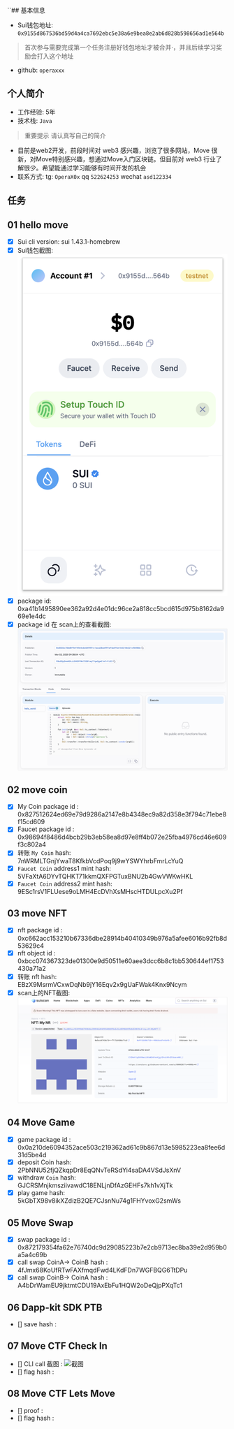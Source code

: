 ``## 基本信息

- Sui钱包地址: `0x9155d867536bd59d4a4ca7692ebc5e38a6e9bea8e2ab6d828b598656ad1e564b`

> 首次参与需要完成第一个任务注册好钱包地址才被合并·，并且后续学习奖励会打入这个地址

- github: `operaxxx`

## 个人简介

- 工作经验: 5年
- 技术栈: `Java`

> 重要提示 请认真写自己的简介

- 目前是web2开发，前段时间对 web3 感兴趣，浏览了很多网站，Move 很新，对Move特别感兴趣，想通过Move入门区块链。但目前对 web3 行业了解很少。希望能通过学习能够有时间开发的机会
- 联系方式: tg: `OperaX0x` qq `522624253` wechat `asd122334`

## 任务

## 01 hello move

- [X]  Sui cli version: sui 1.43.1-homebrew
- [X]  Sui钱包截图: ![Sui 钱包](./code/task1/images/wallet.png)
- [X]  package id: 0xa41b1495890ee362a92d4e01dc96ce2a818cc5bcd615d975b8162da969e1e4dc
- [X]  package id 在 scan上的查看截图:![scan](./code/task1/images/package.png)

## 02 move coin

- [X]  My Coin package id : 0x827512624ed69e79d9286a2147e8b4348ec9a82d358e3f794c71ebe8f15cd609
- [X]  Faucet package id : 0x98694f8486d4bcb29b3eb58ea8d97e8ff4b072e25fba4976cd46e609f3c802a4
- [X]  转账 `My Coin` hash: 7nWRMLTGnjYwaT8KfkbVcdPoq9j9wYSWYhrbFmrLcYuQ
- [X]  `Faucet Coin` address1 mint hash: 5VFaXtA6DYvTQHKT71kkmQXFPGTuxBNU2b4GwVWKwHKL
- [X]  `Faucet Coin` address2 mint hash: 9ESc1rsV1FLUese9oLMH4EcDVhXsMHscHTDULpcXu2Pf

## 03 move NFT

- [X]  nft package id : 0xc662acc153210b67336dbe28914b40410349b976a5afee6016b92fb8d53629c4
- [X]  nft object id : 0xbcc074367323de01300e9d50511e60aee3dcc6b8c1bb530644ef1753430a71a2
- [X]  转账 nft  hash: EBzX9MsrmVCxwDqNb9jY16Eqv2x9gUaFWak4Knx9Ncym
- [X]  scan上的NFT截图: ![1741351943194](code/task3/images/1741351943194.png)

## 04 Move Game

- [X] game package id : 0x0a210de6094352ace503c219362ad61c9b867d13e5985223ea8fee6d31d5be4d
- [X] deposit Coin hash: 2PbNNU52fjQZkqpDr8EqQNvTeRSdYi4saDA4VSdJsXnV
- [X] withdraw `Coin` hash: GJCRSMnjkmsziivawdC18ENLjnDfAzGEHFs7kh1vXjTk
- [X] play game hash: 5kGbTX98v8ikXZdizB2QE7CJsnNu74g1FHYvoxG2smWs

## 05 Move Swap

- [X] swap package id : 0x872179354fa62e76740dc9d29085223b7e2cb9713ec8ba39e2d959b0a5a4c69b
- [X] call swap CoinA-> CoinB  hash : 4fJmx68KoUfRTwFAXfmqdFwd4LKdFDn7WGFBQG6TtDPu
- [X] call swap CoinB-> CoinA  hash : A4bDrWamEU9jktmtCDU19AxEbFu1HQW2oDeQjpPXqTc1

## 06 Dapp-kit SDK PTB

- [] save hash :

## 07 Move CTF Check In

- [] CLI call 截图 : ![截图](./images/你的图片地址)
- [] flag hash :

## 08 Move CTF Lets Move

- [] proof :
- [] flag hash :
